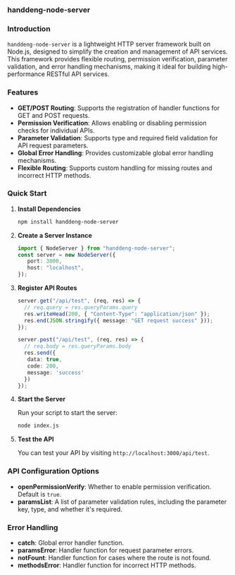 ### handdeng-node-server

### Introduction

`handdeng-node-server` is a lightweight HTTP server framework built on Node.js, designed to simplify the creation and management of API services. This framework provides flexible routing, permission verification, parameter validation, and error handling mechanisms, making it ideal for building high-performance RESTful API services.

### Features

- **GET/POST Routing**: Supports the registration of handler functions for GET and POST requests.
- **Permission Verification**: Allows enabling or disabling permission checks for individual APIs.
- **Parameter Validation**: Supports type and required field validation for API request parameters.
- **Global Error Handling**: Provides customizable global error handling mechanisms.
- **Flexible Routing**: Supports custom handling for missing routes and incorrect HTTP methods.

### Quick Start

1. **Install Dependencies**

   ```bash
   npm install handdeng-node-server
   ```

2. **Create a Server Instance**

   ```typescript
   import { NodeServer } from "handdeng-node-server";
   const server = new NodeServer({
      port: 3000,
      host: "localhost",
   });
   ```

3. **Register API Routes**

   ```typescript
   server.get("/api/test", (req, res) => {
     // req.query = res.queryParams.query
     res.writeHead(200, { "Content-Type": "application/json" });
     res.end(JSON.stringify({ message: "GET request success" }));
   });

   server.post("/api/test", (req, res) => {
     // req.body = res.queryParams.body
     res.send({
      data: true,
      code: 200,
      message: 'success'
     })
   });
   ```

4. **Start the Server**

   Run your script to start the server:

   ```bash
   node index.js
   ```

5. **Test the API**

   You can test your API by visiting `http://localhost:3000/api/test`.

### API Configuration Options

- **openPermissionVerify**: Whether to enable permission verification. Default is `true`.
- **paramsList**: A list of parameter validation rules, including the parameter key, type, and whether it's required.

### Error Handling

- **catch**: Global error handler function.
- **paramsError**: Handler function for request parameter errors.
- **notFount**: Handler function for cases where the route is not found.
- **methodsError**: Handler function for incorrect HTTP methods.
